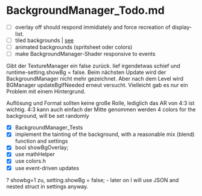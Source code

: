 # BackgroundManager_Todo.md

- [ ] overlay off should respond immidiately and force recreation of display-list.
- [ ] tiled backgrounds | [see](../misc/Background.md)
- [ ] animated backgrounds (spritsheet oder colors)
- [ ] make BackgroundManager-Shader responsive to events

Gibt der TextureManager ein false zurück. lief irgendetwas schief und runtime-setting.showBg = false.
Beim nächsten Update wird der BackgroundManager nicht mehr gezeichnet. Aber nach dem Level wird BGManager
updateBgIfNeeded erneut versucht. Vielleicht gab es nur ein Problem mit einem Hintergrund.

Auflösung und Format sollten keine große Rolle, lediglich das AR von 4:3 ist wichtig.
4:3 kann auch einfach der Mitte genommen werden
4 colors for the background, will be set randomly

- [X] BackgroundManager_Tests
- [X] implement the tainting of the background, with a reasonable mix (blend) function and settings
- [X] bool showBgOverlay;
- [X] use mathHelper
- [X] use colors.h
- [X] use event-driven updates

? showbg=1 zu, setting.showBg = false; - later on I will use JSON and nested struct in settings anyway.
